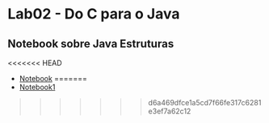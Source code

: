 # Lab02 - Do C para o Java

## Notebook sobre Java Estruturas

<<<<<<< HEAD
* [Notebook](notebook/lab02-java-estruturas-ra231702)
=======
* [Notebook1](notebook/lab02-java-estruturas-ra231702.ipynb)
>>>>>>> d6a469dfce1a5cd7f66fe317c6281e3ef7a62c12
